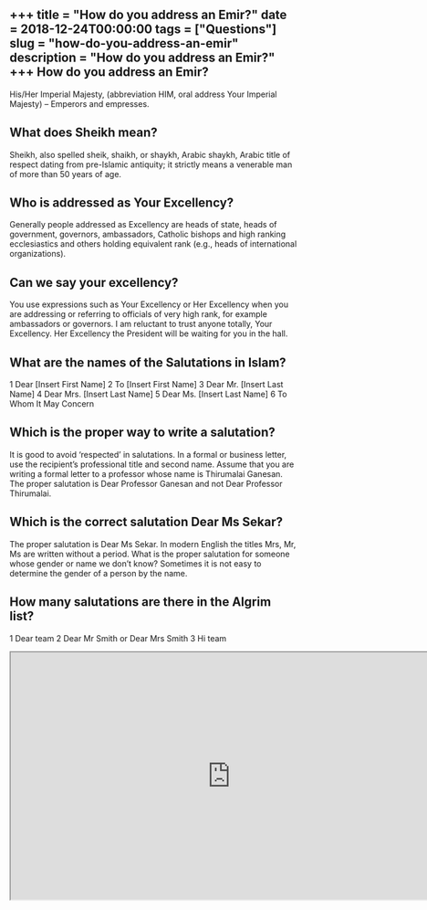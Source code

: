 +++
title = "How do you address an Emir?"
date = 2018-12-24T00:00:00
tags = ["Questions"]
slug = "how-do-you-address-an-emir"
description = "How do you address an Emir?"
+++
How do you address an Emir?
---------------------------

His/Her Imperial Majesty, (abbreviation HIM, oral address Your Imperial Majesty) – Emperors and empresses.

What does Sheikh mean?
----------------------

Sheikh, also spelled sheik, shaikh, or shaykh, Arabic shaykh, Arabic title of respect dating from pre-Islamic antiquity; it strictly means a venerable man of more than 50 years of age.

Who is addressed as Your Excellency?
------------------------------------

Generally people addressed as Excellency are heads of state, heads of government, governors, ambassadors, Catholic bishops and high ranking ecclesiastics and others holding equivalent rank (e.g., heads of international organizations).

Can we say your excellency?
---------------------------

You use expressions such as Your Excellency or Her Excellency when you are addressing or referring to officials of very high rank, for example ambassadors or governors. I am reluctant to trust anyone totally, Your Excellency. Her Excellency the President will be waiting for you in the hall.

What are the names of the Salutations in Islam?
-----------------------------------------------

1 Dear \[Insert First Name\] 2 To \[Insert First Name\] 3 Dear Mr. \[Insert Last Name\] 4 Dear Mrs. \[Insert Last Name\] 5 Dear Ms. \[Insert Last Name\] 6 To Whom It May Concern

Which is the proper way to write a salutation?
----------------------------------------------

It is good to avoid ‘respected’ in salutations. In a formal or business letter, use the recipient’s professional title and second name. Assume that you are writing a formal letter to a professor whose name is Thirumalai Ganesan. The proper salutation is Dear Professor Ganesan and not Dear Professor Thirumalai.

Which is the correct salutation Dear Ms Sekar?
----------------------------------------------

The proper salutation is Dear Ms Sekar. In modern English the titles Mrs, Mr, Ms are written without a period. What is the proper salutation for someone whose gender or name we don’t know? Sometimes it is not easy to determine the gender of a person by the name.

How many salutations are there in the Algrim list?
--------------------------------------------------

1 Dear team 2 Dear Mr Smith or Dear Mrs Smith 3 Hi team

<iframe allow="accelerometer; autoplay; clipboard-write; encrypted-media; gyroscope; picture-in-picture" allowfullscreen="" class="__youtube_prefs__  epyt-is-override  no-lazyload" data-no-lazy="1" data-origheight="433" data-origwidth="770" data-skipgform_ajax_framebjll="" height="433" id="_ytid_33495" loading="lazy" src="https://www.youtube.com/embed/WzgLYGyKnUc?enablejsapi=1&autoplay=0&cc_load_policy=0&cc_lang_pref=&iv_load_policy=1&loop=0&modestbranding=0&rel=1&fs=1&playsinline=0&autohide=2&theme=dark&color=red&controls=1&" title="YouTube player" width="770"></iframe>